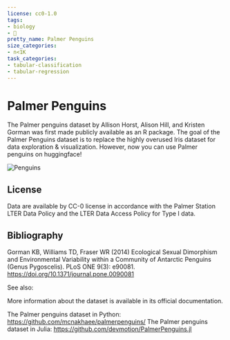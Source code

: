```yaml
---
license: cc0-1.0
tags:
- biology
- 🐧
pretty_name: Palmer Penguins
size_categories:
- n<1K
task_categories:
- tabular-classification
- tabular-regression
---
```


# Palmer Penguins

The Palmer penguins dataset by Allison Horst, Alison Hill, and Kristen Gorman was first made publicly available as an R package. 
The goal of the Palmer Penguins dataset is to replace the highly overused Iris dataset for data exploration & visualization. 
However, now you can use Palmer penguins on huggingface!

![Penguins](https://camo.githubusercontent.com/81cc55ac4e8636f74967d555c89b3f4ec57135d55d3910f6fec5b26af2fcfa1e/68747470733a2f2f616c6c69736f6e686f7273742e6769746875622e696f2f70616c6d657270656e6775696e732f7265666572656e63652f666967757265732f6c7465725f70656e6775696e732e706e67)

## License
Data are available by CC-0 license in accordance with the Palmer Station LTER Data Policy and the LTER Data Access Policy for Type I data.

## Bibliography
Gorman KB, Williams TD, Fraser WR (2014) Ecological Sexual Dimorphism and Environmental Variability within a Community of Antarctic Penguins (Genus Pygoscelis). PLoS ONE 9(3): e90081. https://doi.org/10.1371/journal.pone.0090081

See also:

More information about the dataset is available in its official documentation.

The Palmer penguins dataset in Python: https://github.com/mcnakhaee/palmerpenguins/
The Palmer penguins dataset in Julia: https://github.com/devmotion/PalmerPenguins.jl